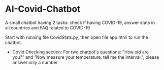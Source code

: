# AI-Covid-Chatbot
A small chatbot having 2 tasks: check if having COVID-19, answer stats in all countries and FAQ related to COVID-19

Start with running file CovidStats.py, then open file app.html to run the chatbot.
- Covid Checking section: 
For two chatbot's questions: "How old are you?" and "Now measure your temperature, tell me the interval.", please answer only a number

